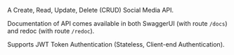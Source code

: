 A Create, Read, Update, Delete (CRUD) Social Media API.

Documentation of API comes available in both SwaggerUI (with route `/docs`) and redoc (with route `/redoc`).

Supports JWT Token Authentication (Stateless, Client-end Authentication).



